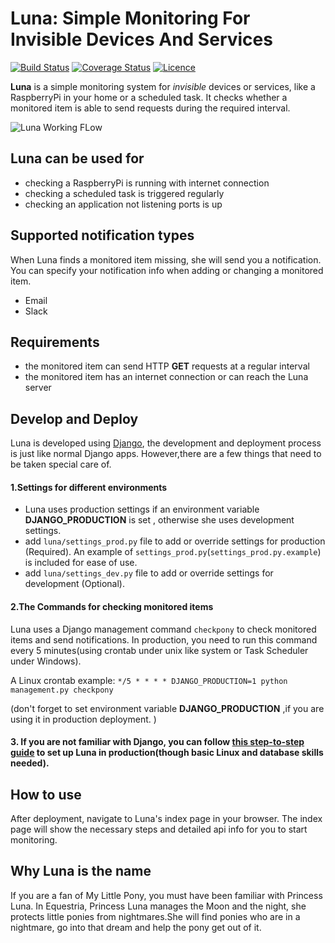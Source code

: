 # Luna: Simple Monitoring For Invisible Devices And Services
[![Build Status](https://app.travis-ci.com/avrilmaomao/lunakeeper.svg?branch=master)](https://app.travis-ci.com/avrilmaomao/lunakeeper)
[![Coverage Status](https://coveralls.io/repos/github/avrilmaomao/lunakeeper/badge.svg?branch=master)](https://coveralls.io/github/avrilmaomao/lunakeeper?branch=master)
[![Licence](https://img.shields.io/github/license/avrilmaomao/lunakeeper?color=blue)](https://github.com/avrilmaomao/lunakeeper/blob/master/LICENSE)

**Luna** is a simple monitoring system for *invisible* devices or services, like a RaspberryPi in your home or a scheduled task. It checks whether a monitored item is able to send requests during the required interval.

![Luna Working FLow](https://docs.google.com/drawings/d/e/2PACX-1vSTG1VyblXbcN_uBryJoOUzdgH2JabprC_eTNPZRxSb29w06qu1bQJvrnFRJgjov3LNxAAGpN8BYxXU/pub?w=306&h=255)

## Luna can be used for
- checking a RaspberryPi is running with internet connection
- checking a scheduled task is triggered regularly
- checking an application not listening ports is up

## Supported notification types
When Luna finds a monitored item missing, she will send you a notification. You can specify your notification info when adding or changing a monitored item.

- Email 
- Slack

## Requirements
- the monitored item can send HTTP **GET** requests at a regular interval
- the monitored item has an internet connection or can reach the Luna server

## Develop and Deploy
Luna is developed using [Django](https://www.djangoproject.com/), the development and deployment process is just like normal Django apps. However,there are a few things that need to be taken special care of.
#### 1.Settings for different environments
- Luna uses production settings if an environment variable **DJANGO_PRODUCTION** is set , otherwise she uses development settings.
- add `luna/settings_prod.py` file to add or override settings for production (Required). An example of `settings_prod.py`(`settings_prod.py.example`) is included for ease of use.
- add `luna/settings_dev.py` file to add or override settings for development (Optional).

#### 2.The Commands for checking monitored items
Luna uses a Django management command `checkpony` to check monitored items and send notifications. In production, you need to run this command every 5 minutes(using crontab under unix like system or Task Scheduler under Windows).

A Linux crontab example:
`*/5 * * * * DJANGO_PRODUCTION=1 python management.py checkpony` 

(don't forget to set environment variable **DJANGO_PRODUCTION** ,if you are using it in production deployment. )

#### 3. If you are not familiar with Django, you can follow [this step-to-step guide](https://github.com/avrilmaomao/lunakeeper/wiki/How-to-deploy-Luna-on-a-Linux-server-with-Ubuntu,-Python,-Nginx,-Gunicorn-and-Django) to set up Luna in production(though basic Linux and database skills needed).

## How to use
After deployment, navigate to Luna's index page in your browser. The index page will show the necessary steps and detailed api info for you to start monitoring.

## Why Luna is the name
If you are a fan of My Little Pony, you must have been familiar with Princess Luna. In Equestria, Princess Luna manages the Moon and the night, she protects little ponies from nightmares.She will find ponies who are in a nightmare, go into that dream and help the pony get out of it.